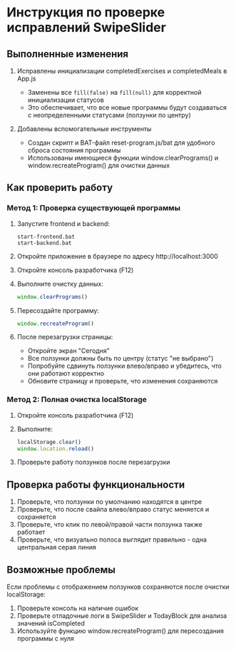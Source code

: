 # Инструкция по проверке исправлений SwipeSlider

## Выполненные изменения

1. Исправлены инициализации completedExercises и completedMeals в App.js
   - Заменены все `fill(false)` на `fill(null)` для корректной инициализации статусов
   - Это обеспечивает, что все новые программы будут создаваться с неопределенными статусами (ползунки по центру)

2. Добавлены вспомогательные инструменты
   - Создан скрипт и BAT-файл reset-program.js/bat для удобного сброса состояния программы
   - Использованы имеющиеся функции window.clearPrograms() и window.recreateProgram() для очистки данных

## Как проверить работу

### Метод 1: Проверка существующей программы

1. Запустите frontend и backend:
   ```
   start-frontend.bat
   start-backend.bat
   ```

2. Откройте приложение в браузере по адресу http://localhost:3000
   
3. Откройте консоль разработчика (F12)
   
4. Выполните очистку данных:
   ```javascript
   window.clearPrograms()
   ```
   
5. Пересоздайте программу:
   ```javascript
   window.recreateProgram()
   ```
   
6. После перезагрузки страницы:
   - Откройте экран "Сегодня"
   - Все ползунки должны быть по центру (статус "не выбрано")
   - Попробуйте сдвинуть ползунки влево/вправо и убедитесь, что они работают корректно
   - Обновите страницу и проверьте, что изменения сохраняются

### Метод 2: Полная очистка localStorage

1. Откройте консоль разработчика (F12)
   
2. Выполните:
   ```javascript
   localStorage.clear()
   window.location.reload()
   ```
   
3. Проверьте работу ползунков после перезагрузки

## Проверка работы функциональности

1. Проверьте, что ползунки по умолчанию находятся в центре
2. Проверьте, что после свайпа влево/вправо статус меняется и сохраняется
3. Проверьте, что клик по левой/правой части ползунка также работает
4. Проверьте, что визуально полоса выглядит правильно - одна центральная серая линия

## Возможные проблемы

Если проблемы с отображением ползунков сохраняются после очистки localStorage:
1. Проверьте консоль на наличие ошибок
2. Проверьте отладочные логи в SwipeSlider и TodayBlock для анализа значений isCompleted
3. Используйте функцию window.recreateProgram() для пересоздания программы с нуля
